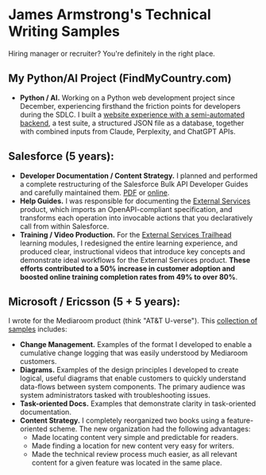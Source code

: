 # James Armstrong's Technical Writing Samples 
Hiring manager or recruiter? You're definitely in the right place.

## My Python/AI Project (FindMyCountry.com)
- **Python / AI.** Working on a Python web development project since December, experiencing firsthand the friction points for developers during the SDLC.   I built a [website experience with a semi-automated backend](https://www.findmycountry.com), a test suite, a structured JSON file as a database, together with combined inputs from Claude, Perplexity, and ChatGPT APIs. 

## Salesforce (5 years):
- **Developer Documentation / Content Strategy.** I planned and performed a complete restructuring of the Salesforce Bulk API Developer Guides and carefully maintained them. [PDF](James_Armstrong_Salesforce_Samples_of_Developer_Documentation.pdf) or [online](https://developer.salesforce.com/docs/atlas.en-us.252.0.api_asynch.meta/api_asynch/asynch_api_intro.htm).
- **Help Guides.** I was responsible for documenting the [External Services](https://help.salesforce.com/s/articleView?id=platform.external_services.htm&type=5) product, which imports an OpenAPI-compliant specification, and transforms each operation into invocable actions that you declaratively call from within Salesforce. 
- **Training / Video Production.** For the [External Services Trailhead](https://trailhead.salesforce.com/content/learn/trails/access-business-processes-with-external-services) learning modules, I redesigned the entire learning experience, and produced clear, instructional videos that introduce key concepts and demonstrate ideal workflows for the External Services product. **These efforts contributed to a 50% increase in customer adoption and boosted online training completion rates from 49% to over 80%**.

## Microsoft / Ericsson (5 + 5 years):
I wrote for the Mediaroom product (think "AT&T U-verse"). This [collection of samples](James_Armstrong_Microsoft_Samples.pdf) includes:
- **Change Management.** Examples of the format I developed to enable a cumulative change logging that was easily understood by Mediaroom customers.
- **Diagrams.** Examples of the design principles I developed to create logical, useful diagrams that enable customers to quickly understand data-flows between system components. The primary audience was system administrators tasked with troubleshooting issues.
- **Task-oriented Docs.** Examples that demonstrate clarity in task-oriented documentation.
- **Content Strategy.** I completely reorganized two books using a feature-oriented scheme. The new organization had the following advantages:
  - Made locating content very simple and predictable for readers.
  - Made finding a location for new content very easy for writers.
  - Made the technical review process much easier, as all relevant content for a given feature was located in the same place.



